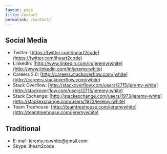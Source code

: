 ```yaml
---
layout: page
title: Contact
permalink: /contact/
---
```

## Social Media

- Twitter: [https://twitter.com/iheart2code](https://twitter.com/iheart2code)
- LinkedIn: [http://www.linkedin.com/in/jeremyrwhite](http://www.linkedin.com/in/jeremyrwhite)
- Careers 2.0: [http://careers.stackoverflow.com/jwhite](http://careers.stackoverflow.com/jwhite)
- Stack Overflow: [http://stackoverflow.com/users/2715/jeremy-white](http://stackoverflow.com/users/2715/jeremy-white)
- Stack Exchange: [http://stackexchange.com/users/1973/jeremy-white](http://stackexchange.com/users/1973/jeremy-white)
- Team Treehouse: [http://teamtreehouse.com/jeremywhite](http://teamtreehouse.com/jeremywhite)

## Traditional

- E-mail: [jeremy.ro.white@gmail.com](mailto:jeremy.ro.white@gmail.com)
- Skype: iheart2code
